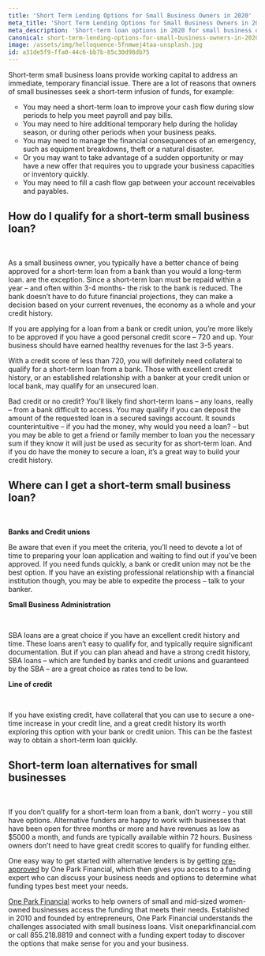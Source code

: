 ```yaml
---
title: 'Short Term Lending Options for Small Business Owners in 2020'
meta_title: 'Short Term Lending Options for Small Business Owners in 2020'
meta_description: 'Short-term loan options in 2020 for small business owners, including qualification requirements, credit scores, how long it takes to get a loan, and alternatives for low credit/bad credit short term loans.'
canonical: short-term-lending-options-for-small-business-owners-in-2020
image: /assets/img/helloquence-5fnmwej4taa-unsplash.jpg
id: a31de5f9-ffa0-44c6-bb7b-85c30d98db75
---
```

<p>Short-term small business loans provide working capital to address an immediate, temporary financial issue. There are a lot of reasons that owners of small businesses seek a short-term infusion of funds, for example:</p>

<ul style="list-style:circle;padding-left:30px;margin-bottom:30px;">
<li>You may need a short-term loan to improve your cash flow during slow periods to help you meet payroll and pay bills.</li>
<li>You may need to hire additional temporary help during the holiday season, or during other periods when your business peaks.</li>
<li>You may need to manage the financial consequences of an emergency, such as equipment breakdowns, theft or a natural disaster.</li>
<li>Or you may want to take advantage of a sudden opportunity or may have a new offer that requires you to upgrade your business capacities or inventory quickly.</li>
<li>You may need to fill a cash flow gap between your account receivables and payables.</li>
</ul>

## How do I qualify for a short-term small business loan?
<br />
<p>As a small business owner, you typically have a better chance of being approved for a short-term loan from a bank than you would a long-term loan. are the exception. Since a short-term loan must be repaid within a year &ndash; and often within 3-4 months- the risk to the bank is reduced. The bank doesn&rsquo;t have to do future financial projections, they can make a decision based on your current revenues, the economy as a whole and your credit history.</p>

<p>If you are applying for a loan from a bank or credit union, you&rsquo;re more likely to be approved if you have a good personal credit score &ndash; 720 and up. Your business should have earned healthy revenues for the last 3-5 years.</p>

<p>With a credit score of less than 720, you will definitely need collateral to qualify for a short-term loan from a bank. Those with excellent credit history, or an established relationship with a banker at your credit union or local bank, may qualify for an unsecured loan.</p>

<p>Bad credit or no credit? You&rsquo;ll likely find short-term loans &ndash; any loans, really &ndash; from a bank difficult to access. You may qualify if you can deposit the amount of the requested loan in a secured savings account. It sounds counterintuitive &ndash; if you had the money, why would you need a loan? &ndash; but you may be able to get a friend or family member to loan you the necessary sum if they know it will just be used as security for as short-term loan. And if you do have the money to secure a loan, it&rsquo;s a great way to build your credit history.</p>

<h2>Where can I get a short-term small business loan?</h2>
<br />
<p><strong>Banks and Credit unions</strong></p>
<p>Be aware that even if you meet the criteria, you&rsquo;ll need to devote a lot of time to preparing your loan application and waiting to find out if you&rsquo;ve been approved. If you need funds quickly, a bank or credit union may not be the best option. If you have an existing professional relationship with a financial institution though, you may be able to expedite the process &ndash; talk to your banker.</p>

<p><strong>Small Business Administration</strong></p>
<br />
<p>SBA loans are a great choice if you have an excellent credit history and time. These loans aren&rsquo;t easy to qualify for, and typically require significant documentation. But if you can plan ahead and have a strong credit history, SBA loans &ndash; which are funded by banks and credit unions and guaranteed by the SBA &ndash; are a great choice as rates tend to be low.</p>

<p><strong>Line of credit</strong></p>
<br />
<p>If you have existing credit, have collateral that you can use to secure a one-time increase in your credit line, and a great credit history its worth exploring this option with your bank or credit union. This can be the fastest way to obtain a short-term loan quickly.</p>

<h2>Short-term loan alternatives for small businesses</h2>
<br />
<p>If you don&rsquo;t qualify for a short-term loan from a bank, don&rsquo;t worry - you still have options. Alternative funders are happy to work with businesses that have been open for three months or more and have revenues as low as $5000 a month, and funds are typically available within 72 hours. Business owners don&rsquo;t need to have great credit scores to qualify for funding either.</p>

<p>One easy way to get started with alternative lenders is by getting&nbsp;<a href="https://www.oneparkfinancial.com/pre-qualification">pre-approved</a>&nbsp;by One Park Financial, which then gives you access to a funding expert who can discuss your business needs and options to determine what funding types best meet your needs.</p>

<p><a href="https://www.oneparkfinancial.com/">One Park Financial</a>&nbsp;works to help owners of small and mid-sized women-owned businesses access the funding that meets their needs. Established in 2010 and founded by entrepreneurs, One Park Financial understands the challenges associated with small business loans. Visit oneparkfinancial.com or call&nbsp;855.218.8819&nbsp;and connect with a funding expert today to discover the options that make sense for you and your business.</p>